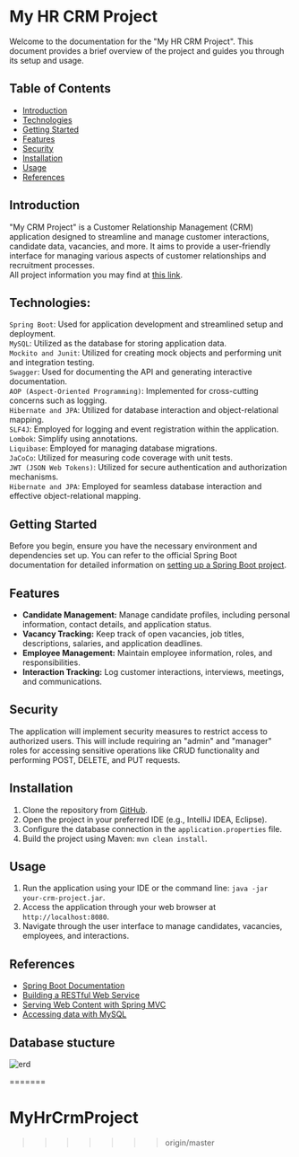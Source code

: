 # My HR CRM Project

Welcome to the documentation for the "My HR CRM Project". This document provides a brief overview of the project and guides you through its setup and usage.

## Table of Contents

- [Introduction](#introduction)
- [Technologies](#technologies)
- [Getting Started](#getting-started)
- [Features](#features)
- [Security](#security)
- [Installation](#installation)
- [Usage](#usage)
- [References](#references)

## Introduction

"My CRM Project" is a Customer Relationship Management (CRM) application designed to streamline and manage customer interactions, candidate data, vacancies, and more. It aims to provide a user-friendly interface for managing various aspects of customer relationships and recruitment processes.<br />
All project information you may find at [this link](https://drive.google.com/drive/folders/10BLBtSwlvJMaWUfJpxciwA4f1JdzcLAx).

## Technologies:
`Spring Boot`: Used for application development and streamlined setup and deployment. 
<br />
`MySQL`: Utilized as the database for storing application data.
<br />
`Mockito and Junit`: Utilized for creating mock objects and performing unit and integration testing.
<br />
`Swagger`: Used for documenting the API and generating interactive documentation.
<br />
`AOP (Aspect-Oriented Programming)`: Implemented for cross-cutting concerns such as logging.
<br />
`Hibernate and JPA`: Utilized for database interaction and object-relational mapping.
<br />
`SLF4J`: Employed for logging and event registration within the application.
<br />
`Lombok`: Simplify using annotations.
<br />
`Liquibase`: Employed for managing database migrations.
<br />
`JaCoCo`: Utilized for measuring code coverage with unit tests.
<br />
`JWT (JSON Web Tokens)`: Utilized for secure authentication and authorization mechanisms.
<br />
`Hibernate and JPA`: Employed for seamless database interaction and effective object-relational mapping.



## Getting Started

Before you begin, ensure you have the necessary environment and dependencies set up. You can refer to the official Spring Boot documentation for detailed information on [setting up a Spring Boot project](https://docs.spring.io/spring-boot/docs/3.1.2/reference/html/getting-started.html#getting-started-system-requirements).

## Features

- **Candidate Management:** Manage candidate profiles, including personal information, contact details, and application status.
- **Vacancy Tracking:** Keep track of open vacancies, job titles, descriptions, salaries, and application deadlines.
- **Employee Management:** Maintain employee information, roles, and responsibilities.
- **Interaction Tracking:** Log customer interactions, interviews, meetings, and communications.

## Security

The application will implement security measures to restrict access to authorized users. This will include requiring an "admin" and "manager" roles for accessing sensitive operations like CRUD functionality and performing POST, DELETE, and PUT requests.

## Installation

1. Clone the repository from [GitHub](https://github.com/your-username/your-crm-project).
2. Open the project in your preferred IDE (e.g., IntelliJ IDEA, Eclipse).
3. Configure the database connection in the `application.properties` file.
4. Build the project using Maven: `mvn clean install`.

## Usage

1. Run the application using your IDE or the command line: `java -jar your-crm-project.jar`.
2. Access the application through your web browser at `http://localhost:8080`.
3. Navigate through the user interface to manage candidates, vacancies, employees, and interactions.

## References

- [Spring Boot Documentation](https://docs.spring.io/spring-boot/docs/3.1.2/reference/html/)
- [Building a RESTful Web Service](https://spring.io/guides/gs/rest-service/)
- [Serving Web Content with Spring MVC](https://spring.io/guides/gs/serving-web-content/)
- [Accessing data with MySQL](https://spring.io/guides/gs/accessing-data-mysql/)

## Database stucture
![erd](https://https://github.com/dickchest/MyHrCrmProject/blob/master/ERD%20crm_hr.png)


=======
# MyHrCrmProject
>>>>>>> origin/master
